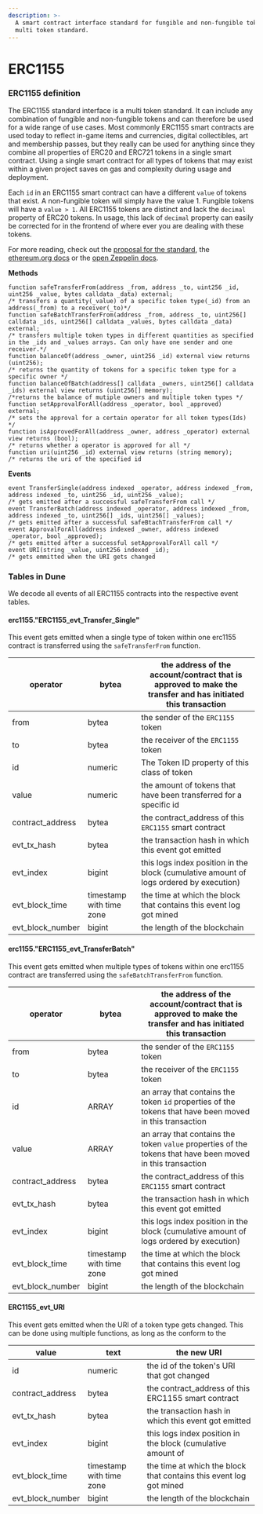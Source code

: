 ```yaml
---
description: >-
  A smart contract interface standard for fungible and non-fungible tokens. A
  multi token standard.
---
```


# ERC1155

### **ERC1155 definition**

The ERC1155 standard interface is a multi token standard. It can include any combination of fungible and non-fungible tokens and can therefore be used for a wide range of use cases. Most commonly ERC1155 smart contracts are used today to reflect in-game items and currencies, digital collectibles, art and membership passes, but they really can be used for anything since they combine all properties of ERC20 and ERC721 tokens in a single smart contract. Using a single smart contract for all types of tokens that may exist within a given project saves on gas and complexity during usage and deployment.

Each `id` in an ERC1155 smart contract can have a different `value` of tokens that exist. A non-fungible token will simply have the value 1. Fungible tokens will have a `value > 1`. All ERC1155 tokens are distinct and lack the `decimal` property of ERC20 tokens. In usage, this lack of `decimal` property can easily be corrected for in the frontend of where ever you are dealing with these tokens.

For more reading, check out the [proposal for the standard](https://eips.ethereum.org/EIPS/eip-1155), the [ethereum.org docs](https://ethereum.org/en/developers/docs/standards/tokens/erc-1155/) or the [open Zeppelin docs](https://docs.openzeppelin.com/contracts/3.x/erc1155).

**Methods**

```solidity
function safeTransferFrom(address _from, address _to, uint256 _id, uint256 _value, bytes calldata _data) external;
/* transfers a quantity(_value) of a specific token type(_id) from an address(_from) to a receiver(_to)*/
function safeBatchTransferFrom(address _from, address _to, uint256[] calldata _ids, uint256[] calldata _values, bytes calldata _data) external;
/* transfers multiple token types in different quantities as specified in the _ids and _values arrays. Can only have one sender and one receiver.*/
function balanceOf(address _owner, uint256 _id) external view returns (uint256);
/* returns the quantity of tokens for a specific token type for a specific owner */
function balanceOfBatch(address[] calldata _owners, uint256[] calldata _ids) external view returns (uint256[] memory);   
/*returns the balance of mutiple owners and multiple token types */
function setApprovalForAll(address _operator, bool _approved) external;
/* sets the approval for a certain operator for all token types(Ids) */  
function isApprovedForAll(address _owner, address _operator) external view returns (bool);
/* returns whether a operator is approved for all */
function uri(uint256 _id) external view returns (string memory);
/* returns the uri of the specified id
```

**Events**

```solidity
event TransferSingle(address indexed _operator, address indexed _from, address indexed _to, uint256 _id, uint256 _value);
/* gets emitted after a successful safeTransferFrom call */
event TransferBatch(address indexed _operator, address indexed _from, address indexed _to, uint256[] _ids, uint256[] _values);
/* gets emitted after a successful safeBtachTransferFrom call */ 
event ApprovalForAll(address indexed _owner, address indexed _operator, bool _approved);
/* gets emitted after a successful setApprovalForAll call */
event URI(string _value, uint256 indexed _id);
/* gets emmitted when the URI gets changed
```

### **Tables in Dune**

We decode all events of all ERC1155 contracts into the respective event tables.

#### **erc1155."ERC1155\_evt\_Transfer\_Single"**

This event gets emitted when a single type of token within one erc1155 contract is transferred using the `safeTransferFrom` function.

| operator           | bytea                    | the address of the account/contract that is approved to make the transfer and has initiated this transaction |
| ------------------ | ------------------------ | ------------------------------------------------------------------------------------------------------------ |
| from               | bytea                    | the sender of the `ERC1155` token                                                                            |
| to                 | bytea                    | the receiver of the `ERC1155` token                                                                          |
| id                 | numeric                  | The Token ID property of this class of token                                                                 |
| value              | numeric                  | the amount of tokens that have been transferred for a specific id                                            |
| contract\_address  | bytea                    | the contract\_address of this `ERC1155` smart contract                                                       |
| evt\_tx\_hash      | bytea                    | the transaction hash in which this event got emitted                                                         |
| evt\_index         | bigint                   | this logs index position in the block (cumulative amount of logs ordered by execution)                       |
| evt\_block\_time   | timestamp with time zone | the time at which the block that contains this event log got mined                                           |
| evt\_block\_number | bigint                   | the length of the blockchain                                                                                 |

#### erc1155."ERC1155\_evt\_TransferBatch"

This event gets emitted when multiple types of tokens within one erc1155 contract are transferred using the `safeBatchTransferFrom` function.

| operator           | bytea                    | the address of the account/contract that is approved to make the transfer and has initiated this transaction |
| ------------------ | ------------------------ | ------------------------------------------------------------------------------------------------------------ |
| from               | bytea                    | the sender of the `ERC1155` token                                                                            |
| to                 | bytea                    | the receiver of the `ERC1155` token                                                                          |
| id                 | ARRAY                    | an array that contains the token `id` properties of the tokens that have been moved in this transaction      |
| value              | ARRAY                    | an array that contains the token `value` properties of the tokens that have been moved in this transaction   |
| contract\_address  | bytea                    | the contract\_address of this `ERC1155` smart contract                                                       |
| evt\_tx\_hash      | bytea                    | the transaction hash in which this event got emitted                                                         |
| evt\_index         | bigint                   | this logs index position in the block (cumulative amount of logs ordered by execution)                       |
| evt\_block\_time   | timestamp with time zone | the time at which the block that contains this event log got mined                                           |
| evt\_block\_number | bigint                   | the length of the blockchain                                                                                 |

#### **ERC1155\_evt\_URI**

This event gets emitted when the URI of a token type gets changed. This can be done using multiple functions, as long as the conform to the

| value              | text                     | the new URI                                                        |
| ------------------ | ------------------------ | ------------------------------------------------------------------ |
| id                 | numeric                  | the id of the token's URI that got changed                         |
| contract\_address  | bytea                    | the contract\_address of this ERC1155 smart contract               |
| evt\_tx\_hash      | bytea                    | the transaction hash in which this event got emitted               |
| evt\_index         | bigint                   | this logs index position in the block (cumulative amount of        |
| evt\_block\_time   | timestamp with time zone | the time at which the block that contains this event log got mined |
| evt\_block\_number | bigint                   | the length of the blockchain                                       |
